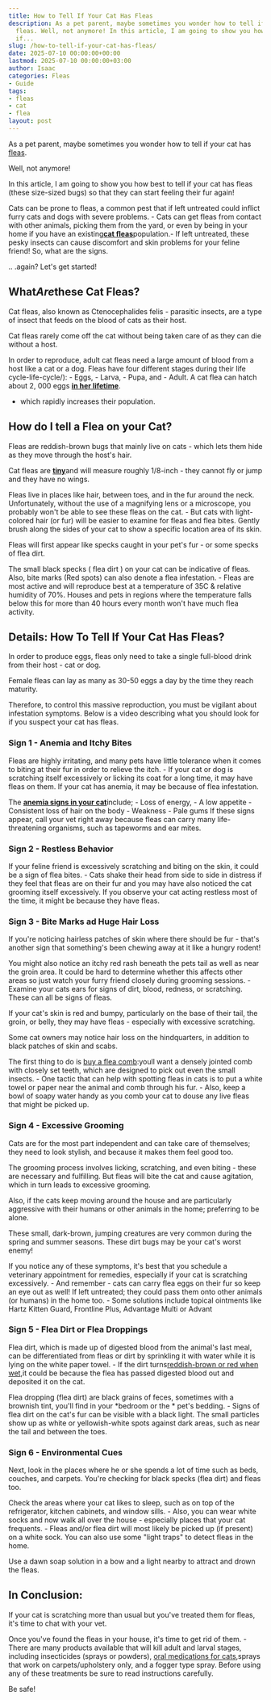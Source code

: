 ```yaml
---
title: How to Tell If Your Cat Has Fleas
description: As a pet parent, maybe sometimes you wonder how to tell if your cat has
  fleas. Well, not anymore! In this article, I am going to show you how best to tell
  if...
slug: /how-to-tell-if-your-cat-has-fleas/
date: 2025-07-10 00:00:00+00:00
lastmod: 2025-07-10 00:00:00+03:00
author: Isaac
categories: Fleas
- Guide
tags:
- fleas
- cat
- flea
layout: post
---
```

As a pet parent, maybe sometimes you wonder how to tell if your cat has [fleas](https://pestpolicy.com/cat-fleas-vs-dog-fleas/).

Well, not anymore!

In this article, I am going to show you how best to tell if your cat has fleas (these size-sized bugs) so that they can start feeling their fur again!

Cats can be prone to fleas, a common pest that if left untreated could inflict furry cats and dogs with severe problems. - Cats can get fleas from contact with other animals, picking them from the yard, or even by being in your home if you have an existing[**cat fleas**](https://extension.psu.edu/cat-fleas)population.- If left untreated, these pesky insects can cause discomfort and skin problems for your feline friend! So, what are the signs.

.. .again? Let's get started!

##  What*Are*these Cat Fleas?

Cat fleas, also known as Ctenocephalides felis - parasitic insects, are a type of insect that feeds on the blood of cats as their host.

Cat fleas rarely come off the cat without being taken care of as they can die without a host.

In order to reproduce, adult cat fleas need a large amount of blood from a host like a cat or a dog. Fleas have four different stages during their life cycle-life-cycle/): - Eggs, - Larva, - Pupa, and - Adult. A cat flea can hatch about 2, 000 eggs [**in her lifetime**](https://www.vet.cornell.edu/departments-centers-and-institutes/cornell-feline-health-center/health-information/feline-health-topics/fleas-source-torment-your-cat).

- which rapidly increases their population.

##  How do I tell a Flea on your Cat?

Fleas are reddish-brown bugs that mainly live on cats - which lets them hide as they move through the host's hair.

Cat fleas are [**tiny**](https://entnemdept.ufl.edu/creatures/urban/occas/catflea.htm)and will measure roughly 1/8-inch - they cannot fly or jump and they have no wings.

Fleas live in places like hair, between toes, and in the fur around the neck. Unfortunately, without the use of a magnifying lens or a microscope, you probably won't be able to see these fleas on the cat. - But cats with light-colored hair (or fur) will be easier to examine for fleas and flea bites. Gently brush along the sides of your cat to show a specific location area of its skin.

Fleas will first appear like specks caught in your pet's fur - or some specks of flea dirt.

The small black specks ( flea dirt ) on your cat can be indicative of fleas. Also, bite marks (Red spots) can also denote a flea infestation. - Fleas are most active and will reproduce best at a temperature of 35C & relative humidity of 70%. Houses and pets in regions where the temperature falls below this for more than 40 hours every month won't have much flea activity.

##  Details: How To Tell If Your Cat Has Fleas?

In order to produce eggs, fleas only need to take a single full-blood drink from their host - cat or dog.

Female fleas can lay as many as 30-50 eggs a day by the time they reach maturity.

Therefore, to control this massive reproduction, you must be vigilant about infestation symptoms. Below is a video describing what you should look for if you suspect your cat has fleas.

###  Sign 1 - Anemia and Itchy Bites

Fleas are highly irritating, and many pets have little tolerance when it comes to biting at their fur in order to relieve the itch. - If your cat or dog is scratching itself excessively or licking its coat for a long time, it may have fleas on them. If your cat has anemia, it may be because of flea infestation.

The [**anemia signs in your cat**](https://ecommons.cornell.edu/bitstream/handle/1813/34727/Vet_FHT_1990_Fall.pdf?sequence=1)include; - Loss of energy, - A low appetite - Consistent loss of hair on the body - Weakness - Pale gums If these signs appear, call your vet right away because fleas can carry many life-threatening organisms, such as tapeworms and ear mites.

###  Sign 2 - Restless Behavior

If your feline friend is excessively scratching and biting on the skin, it could be a sign of flea bites. - Cats shake their head from side to side in distress if they feel that fleas are on their fur and you may have also noticed the cat grooming itself excessively. If you observe your cat acting restless most of the time, it might be because they have fleas.

###  Sign 3 - Bite Marks ad Huge Hair Loss

If you're noticing hairless patches of skin where there should be fur - that's another sign that something's been chewing away at it like a hungry rodent!

You might also notice an itchy red rash beneath the pets tail as well as near the groin area. It could be hard to determine whether this affects other areas so just watch your furry friend closely during grooming sessions. - Examine your cats ears for signs of dirt, blood, redness, or scratching. These can all be signs of fleas.

If your cat's skin is red and bumpy, particularly on the base of their tail, the groin, or belly, they may have fleas - especially with excessive scratching.

Some cat owners may notice hair loss on the hindquarters, in addition to black patches of skin and scabs.

The first thing to do is [buy a flea comb](https://pestpolicy.com/best-flea-comb-for-cats/):youll want a densely jointed comb with closely set teeth, which are designed to pick out even the small insects. - One tactic that can help with spotting fleas in cats is to put a white towel or paper near the animal and comb through his fur. - Also, keep a bowl of soapy water handy as you comb your cat to douse any live fleas that might be picked up.

###  Sign 4 - Excessive Grooming

Cats are for the most part independent and can take care of themselves; they need to look stylish, and because it makes them feel good too.

The grooming process involves licking, scratching, and even biting - these are necessary and fulfilling. But fleas will bite the cat and cause agitation, which in turn leads to excessive grooming.

Also, if the cats keep moving around the house and are particularly aggressive with their humans or other animals in the home; preferring to be alone.

These small, dark-brown, jumping creatures are very common during the spring and summer seasons. These dirt bugs may be your cat's worst enemy!

If you notice any of these symptoms, it's best that you schedule a veterinary appointment for remedies, especially if your cat is scratching excessively. - And remember - cats can carry flea eggs on their fur so keep an eye out as well! If left untreated; they could pass them onto other animals (or humans) in the home too. - Some solutions include topical ointments like Hartz Kitten Guard, Frontline Plus, Advantage Multi or Advant

###  Sign 5 - Flea Dirt or Flea Droppings

Flea dirt, which is made up of digested blood from the animal's last meal, can be differentiated from fleas or dirt by sprinkling it with water while it is lying on the white paper towel. - If the dirt turns[reddish-brown or red when wet](https://www.vetmed.ucdavis.edu/hospital/animal-health-topics/dermatology-fact-sheets),it could be because the flea has passed digested blood out and deposited it on the cat.

Flea dropping (flea dirt) are black grains of feces, sometimes with a brownish tint, you'll find in your *bedroom or the * pet's bedding. - Signs of flea dirt on the cat's fur can be visible with a black light. The small particles show up as white or yellowish-white spots against dark areas, such as near the tail and between the toes.

###  Sign 6 - Environmental Cues

Next, look in the places where he or she spends a lot of time such as beds, couches, and carpets. You're checking for black specks (flea dirt) and fleas too.

Check the areas where your cat likes to sleep, such as on top of the refrigerator, kitchen cabinets, and window sills. - Also, you can wear white socks and now walk all over the house - especially places that your cat frequents. - Fleas and/or flea dirt will most likely be picked up (if present) on a white sock. You can also use some "light traps" to detect fleas in the home.

Use a dawn soap solution in a bow and a light nearby to attract and drown the fleas.

##  In Conclusion:

If your cat is scratching more than usual but you've treated them for fleas, it's time to chat with your vet.

Once you've found the fleas in your house, it's time to get rid of them. - There are many products available that will kill adult and larval stages, including insecticides (sprays or powders), [oral medications for cats](https://pestpolicy.com/best-flea-treatment-for-cats/),sprays that work on carpets/upholstery only, and a fogger type spray. Before using any of these treatments be sure to read instructions carefully.

Be safe!